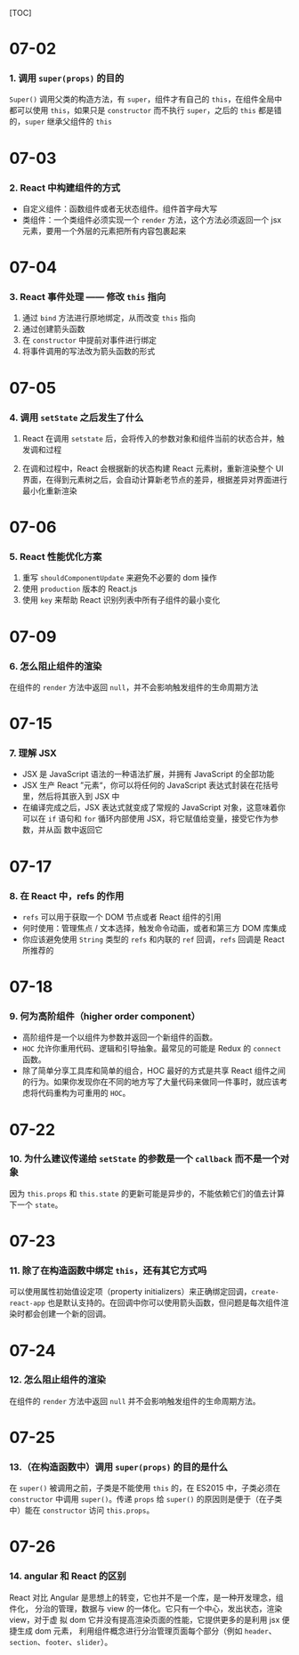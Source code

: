 [TOC]

# 07-02

### 1. 调用 `super(props)` 的目的

`Super()` 调用父类的构造方法，有 `super`，组件才有自己的 `this`，在组件全局中都可以使用 `this`，如果只是 `constructor` 而不执行 `super`，之后的 `this` 都是错的，`super` 继承父组件的 `this`



# 07-03

### 2. React 中构建组件的方式

* 自定义组件：函数组件或者无状态组件。组件首字母大写
* 类组件：一个类组件必须实现一个 `render` 方法，这个方法必须返回一个 jsx 元素，要用一个外层的元素把所有内容包裹起来



# 07-04

### 3. React 事件处理 —— 修改 `this` 指向

1. 通过 `bind` 方法进行原地绑定，从而改变 `this` 指向 
2. 通过创建箭头函数
3. 在 `constructor` 中提前对事件进行绑定
4. 将事件调用的写法改为箭头函数的形式



# 07-05

### 4. 调用 `setState` 之后发生了什么

1. React 在调用 `setstate` 后，会将传入的参数对象和组件当前的状态合并，触发调和过程

2. 在调和过程中，React 会根据新的状态构建 React 元素树，重新渲染整个 UI 界面，在得到元素树之后，会自动计算新老节点的差异，根据差异对界面进行最小化重新渲染



# 07-06

### 5. React 性能优化方案

1. 重写 `shouldComponentUpdate` 来避免不必要的 dom 操作
2. 使用 `production` 版本的 React.js
3. 使用 `key` 来帮助 React 识别列表中所有子组件的最小变化



# 07-09

### 6. 怎么阻止组件的渲染

在组件的 `render` 方法中返回 `null`，并不会影响触发组件的生命周期方法



# 07-15

### 7. 理解 JSX

* JSX 是 JavaScript 语法的一种语法扩展，并拥有 JavaScript 的全部功能
* JSX 生产 React ”元素“，你可以将任何的 JavaScript 表达式封装在花括号里，然后将其嵌入到 JSX 中
* 在编译完成之后，JSX 表达式就变成了常规的 JavaScript 对象，这意味着你可以在 `if` 语句和 `for` 循环内部使用 JSX，将它赋值给变量，接受它作为参数，并从函 数中返回它



# 07-17

### 8. 在 React 中，refs 的作用

* `refs` 可以用于获取一个 DOM 节点或者 React 组件的引用
* 何时使用：管理焦点 / 文本选择，触发命令动画，或者和第三方 DOM 库集成
* 你应该避免使用 `String` 类型的 `refs` 和内联的 `ref` 回调，`refs` 回调是 React 所推荐的



# 07-18

### 9. 何为高阶组件（higher order component）

* 高阶组件是一个以组件为参数并返回一个新组件的函数。
* `HOC` 允许你重用代码、逻辑和引导抽象。最常见的可能是 Redux 的 `connect` 函数。
* 除了简单分享工具库和简单的组合，HOC 最好的方式是共享 React 组件之间的行为。如果你发现你在不同的地方写了大量代码来做同一件事时，就应该考虑将代码重构为可重用的 `HOC`。



# 07-22

### 10. 为什么建议传递给 `setState` 的参数是一个 `callback` 而不是一个对象

因为 `this.props` 和 `this.state` 的更新可能是异步的，不能依赖它们的值去计算下一个 `state`。



# 07-23

### 11. 除了在构造函数中绑定 `this`，还有其它方式吗

可以使用属性初始值设定项（property initializers）来正确绑定回调，`create-react-app` 也是默认支持的。在回调中你可以使用箭头函数，但问题是每次组件渲染时都会创建一个新的回调。



# 07-24

### 12. 怎么阻止组件的渲染

在组件的 `render` 方法中返回 `null` 并不会影响触发组件的生命周期方法。



# 07-25

### 13.（在构造函数中）调用 `super(props)` 的目的是什么 

在 `super()` 被调用之前，子类是不能使用 `this` 的，在 ES2015 中，子类必须在 `constructor` 中调用 `super()`。传递 `props` 给 `super()` 的原因则是便于（在子类中）能在 `constructor` 访问 `this.props`。



# 07-26

### 14. angular 和 React 的区别

React 对比 Angular 是思想上的转变，它也并不是一个库，是一种开发理念，组件化， 分治的管理，数据与 view 的一体化。它只有一个中心，发出状态，渲染 view，对于虚 拟 dom 它并没有提高渲染页面的性能，它提供更多的是利用 jsx 便捷生成 dom 元素， 利用组件概念进行分治管理页面每个部分（例如 `header`、`section`、`footer`、`slider`）。